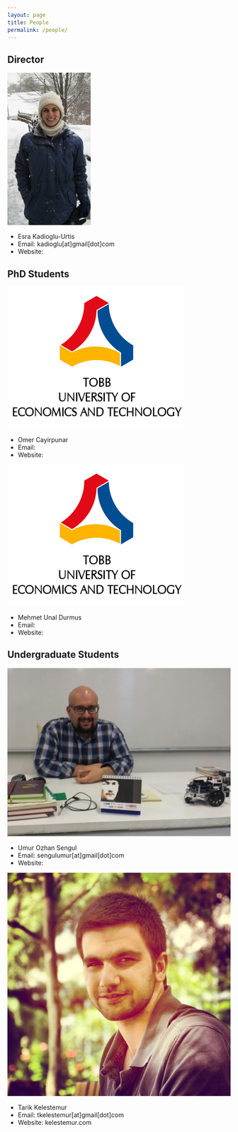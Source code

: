 ```yaml
---
layout: page
title: People
permalink: /people/
---
```


## Director

![Esra Kadioglu](/img/esra_pic2.jpg)

+ Esra Kadioglu-Urtis
+ Email: kadioglu[at]gmail[dot]com
+ Website:


## PhD Students

<img style="text-align: justify;" src="/img/TOBB_ETU_logo_EN.jpg" alt="Omer Cayirpunar" style="width:250px;height:200px">
<br>

+ Omer Cayirpunar
+ Email:
+ Website:

<img style="text-align: justify;" src="/img/TOBB_ETU_logo_EN.jpg" alt="Mehmet Unal Durmus" style="width:250px;height:200px">
<br>

+ Mehmet Unal Durmus
+ Email:
+ Website:

## Undergraduate Students

<img style="text-align: justify;" src="/img/umur2.jpg" alt="Umur Sengul" style="width:270px;height:250px">
<br>

+ Umur Ozhan Sengul
+ Email: sengulumur[at]gmail[dot]com
+ Website:

<img style="text-align: justify;" src="/img/tarik.jpg" alt="Tarik Kelestemur" style="width:250px;height:270px">
<br>

+ Tarik Kelestemur
+ Email: tkelestemur[at]gmail[dot]com
+ Website: kelestemur.com
